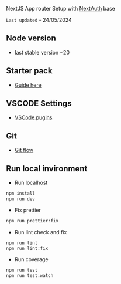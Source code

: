 NextJS App router Setup with [NextAuth](https://next-auth.js.org/getting-started/introduction) base

`Last updated` - 24/05/2024

## Node version

- last stable version ~20

## Starter pack

- [Guide here](./development-guide/Setup.md)

## VSCODE Settings

- [VSCode pugins](./development-guide/VSCodePlugin.md)

## Git

- [Git flow](./development-guide/GitFlow.md)

## Run local invironment
- Run localhost
```bash
npm install
npm run dev
```

- Fix prettier
```bash
npm run prettier:fix
```

- Run lint check and fix
```bash
npm run lint
npm run lint:fix
```

- Run coverage
```bash
npm run test
npm run test:watch
```
